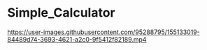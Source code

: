 # Simple_Calculator
https://user-images.githubusercontent.com/95288795/155133019-84489d74-3693-4621-a2c0-9f5412f82189.mp4
